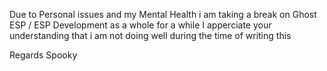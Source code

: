 Due to Personal issues and my Mental Health i am taking a break on Ghost ESP / ESP Development as a whole for a while 
I apperciate your understanding that i am not doing well during the time of writing this

Regards Spooky
